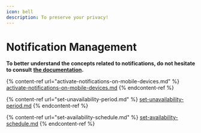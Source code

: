 ```yaml
---
icon: bell
description: To preserve your privacy!
---
```


# Notification Management

**To better understand the concepts related to notifications, do not hesitate to consult** [**the documentation**](https://support-en.braver.net/for-professionals/notifications)**.**

{% content-ref url="activate-notifications-on-mobile-devices.md" %}
[activate-notifications-on-mobile-devices.md](activate-notifications-on-mobile-devices.md)
{% endcontent-ref %}

{% content-ref url="set-unavailability-period.md" %}
[set-unavailability-period.md](set-unavailability-period.md)
{% endcontent-ref %}

{% content-ref url="set-availability-schedule.md" %}
[set-availability-schedule.md](set-availability-schedule.md)
{% endcontent-ref %}
